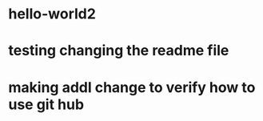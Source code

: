 # hello-world2
# testing changing the readme file

# making addl change to verify how to use git hub